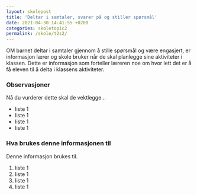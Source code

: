 ```yaml
---
layout: skolepost
title: 'Deltar i samtaler, svarer på og stiller spørsmål'
date: 2021-04-30 14:41:55 +0200
categories: skoletopic2
permalink: /skole/t2s2/
---
```


OM barnet deltar i samtaler gjennom å stille spørsmål og være engasjert, er informasjon lærer og
skole bruker når de skal planlegge sine aktiviteter i klassen. Dette er informasjon som forteller
læreren noe om hvor lett det er å få eleven til å delta i klassens aktiviteter.

### Observasjoner

Nå du vurderer dette skal de vektlegge...

- liste 1
- liste 1
- liste 1
- liste 1

### Hva brukes denne informasjonen til

Denne informasjon brukes til.

1. liste 1
2. liste 1
3. liste 1
4. liste 1
